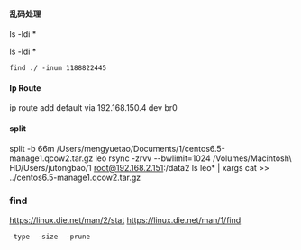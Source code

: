 
#### 乱码处理

 ls -ldi *

 ls -ldi *

`find ./ -inum 1188822445`


#### Ip Route

ip route add default via 192.168.150.4 dev br0



#### split

split -b 66m /Users/mengyuetao/Documents/1/centos6.5-manage1.qcow2.tar.gz leo
rsync -zrvv --bwlimit=1024 /Volumes/Macintosh\ HD/Users/jutongbao/1   root@192.168.2.151:/data2
ls leo* | xargs cat >> ../centos6.5-manage1.qcow2.tar.gz


### find

https://linux.die.net/man/2/stat
https://linux.die.net/man/1/find

```
-type  -size  -prune

```

